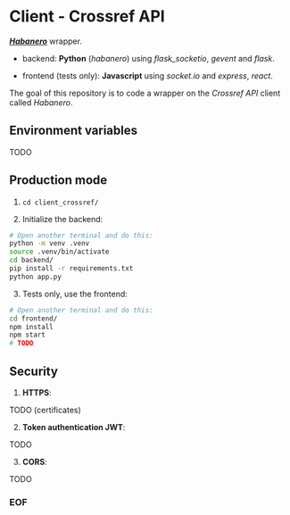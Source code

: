# Client - Crossref API

[***Habanero***](https://github.com/sckott/habanero/) wrapper.

- backend: **Python** (*habanero*) using *flask_socketio*, *gevent* and *flask*.

- frontend (tests only): **Javascript** using *socket.io* and *express*, *react*.

The goal of this repository is to code a wrapper on the *Crossref API* client
called *Habanero*.

## Environment variables

TODO

## Production mode

1. ``cd client_crossref/``

2. Initialize the backend:

```bash
# Open another terminal and do this:
python -m venv .venv
source .venv/bin/activate
cd backend/
pip install -r requirements.txt
python app.py
```

3. Tests only, use the frontend:

```bash
# Open another terminal and do this:
cd frontend/
npm install
npm start
# TODO
```

## Security

1. **HTTPS**:

TODO (certificates)

2. **Token authentication JWT**:

TODO

3. **CORS**:

TODO

### EOF

